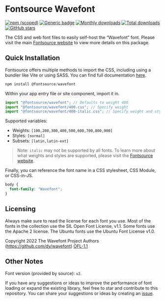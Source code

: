 # Fontsource Wavefont

[![npm (scoped)](https://img.shields.io/npm/v/@fontsource/wavefont?color=brightgreen)](https://www.npmjs.com/package/@fontsource/wavefont) [![Generic badge](https://img.shields.io/badge/fontsource-passing-brightgreen)](https://github.com/fontsource/fontsource) [![Monthly downloads](https://badgen.net/npm/dm/@fontsource/wavefont)](https://github.com/fontsource/fontsource) [![Total downloads](https://badgen.net/npm/dt/@fontsource/wavefont)](https://github.com/fontsource/fontsource) [![GitHub stars](https://img.shields.io/github/stars/fontsource/fontsource.svg?style=social&label=Star)](https://github.com/fontsource/fontsource/stargazers)

The CSS and web font files to easily self-host the “Wavefont” font. Please visit the main [Fontsource website](https://fontsource.org/fonts/wavefont) to view more details on this package.

## Quick Installation

Fontsource offers multiple methods to import the CSS, including using a bundler like Vite or using SASS. You can find full documentation [here](https://fontsource.org/docs/getting-started/introduction).

```javascript
npm install @fontsource/wavefont
```

Within your app entry file or site component, import it in.

```javascript
import "@fontsource/wavefont"; // Defaults to weight 400
import "@fontsource/wavefont/400.css"; // Specify weight
import "@fontsource/wavefont/400-italic.css"; // Specify weight and style
```

Supported variables:
- Weights: `[100,200,300,400,500,600,700,800,900]`
- Styles: `[normal]`
- Subsets: `[latin,latin-ext]`

> Note: `italic` may not be supported by all fonts. To learn more about what weights and styles are supported, please visit the [Fontsource website](https://fontsource.org/fonts/wavefont).

Finally, you can reference the font name in a CSS stylesheet, CSS Module, or CSS-in-JS.

```css
body {
  font-family: "Wavefont";
}
```

## Licensing
Always make sure to read the license for each font you use. Most of the fonts in the collection use the SIL Open Font License, v1.1. Some fonts use the Apache 2 license. The Ubuntu fonts use the Ubuntu Font License v1.0.

Copyright 2022 The Wavefont Project Authors (https://github.com/dy/wavefont)
[OFL-1.1](http://scripts.sil.org/OFL)

## Other Notes
Font version (provided by source): `v2`.

If you have any suggestions or ideas to improve the performance of font loading or expand the existing library, feel free to star and contribute to this repository. You can share your suggestions or ideas by creating an [issue](https://github.com/fontsource/fontsource/issues).